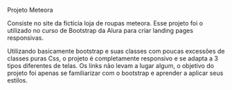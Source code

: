 Projeto Meteora

Consiste no site da fictícia loja de roupas meteora. Esse projeto foi o utilizado no curso de Bootstrap da Alura para criar landing pages responsivas.

Utilizando basicamente bootstrap e suas classes com poucas excessões de classes puras Css, o projeto é completamente responsivo e se adapta a 3 tipos diferentes de telas.
Os links não levam a lugar algum, o objetivo do projeto foi apenas se familiarizar com o bootstrap e aprender a aplicar seus estilos.

